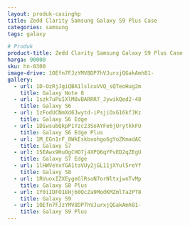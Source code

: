 ```yaml
---
layout: produk-casinghp
title: Zedd Clarity Samsung Galaxy S9 Plus Case
categories: samsung
tags: galaxy

# Produk
product-title: Zedd Clarity Samsung Galaxy S9 Plus Case
harga: 90000
sku: hn-0300
image-drive: 1OEfn7FJzYMV8DP7hVJurxjQGakAmh81-
gallery:
  - url: 1D-OzRjJgiQBA1lslcuVVQ_sQTeoHug2m
    title: Galaxy Note 8
  - url: 1szk7uPuIXlM8vBARRR7_JywikQed2-48
    title: Galaxy S6
  - url: 1zFodUCNmXd6Jwytd-iPsjiOxG16kfJKz
    title: Galaxy S6 Edge
  - url: 1DiwsubQkpP1Yzc23SoAYFe6jUrytkkFU
    title: Galaxy S6 Edge Plus
  - url: 1M_EGn1rF_8WkEskbxohgo6gYoZKmadAC
    title: Galaxy S7
  - url: 1SEAwx9HuOgCHO7j4XPQ6qYFvED2qZEgU
    title: Galaxy S7 Edge
  - url: 1lHWVeYxYGA1taVUy2jGL11jXYul5reYf
    title: Galaxy S8
  - url: 1RVuoxIZXEygeGlRsoN7orNltxjwnTvMp
    title: Galaxy S8 Plus
  - url: 1Y0iIDFO1EHj60QcZa9ModKMZmlTa2PT8
    title: Galaxy S9
  - url: 1OEfn7FJzYMV8DP7hVJurxjQGakAmh81-
    title: Galaxy S9 Plus
---
```

